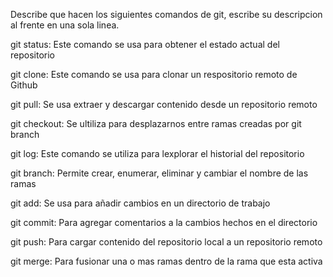 Describe que hacen los siguientes comandos de git, escribe su descripcion al frente en una sola linea.

git status: Este comando se usa para obtener el estado actual del repositorio

git clone: Este comando se usa para clonar un respositorio remoto de Github

git pull: Se usa extraer y descargar contenido desde un repositorio remoto

git checkout: Se ultiliza para desplazarnos entre ramas creadas por git branch

git log: Este comando se utiliza para lexplorar el historial del repositorio

git branch: Permite crear, enumerar, eliminar y cambiar el nombre de las ramas

git add: Se usa para añadir cambios en un directorio de trabajo

git commit: Para agregar comentarios a la cambios hechos en el directorio

git push: Para cargar contenido del repositorio local a un repositorio remoto

git merge: Para fusionar una o mas ramas dentro de la rama que esta activa

